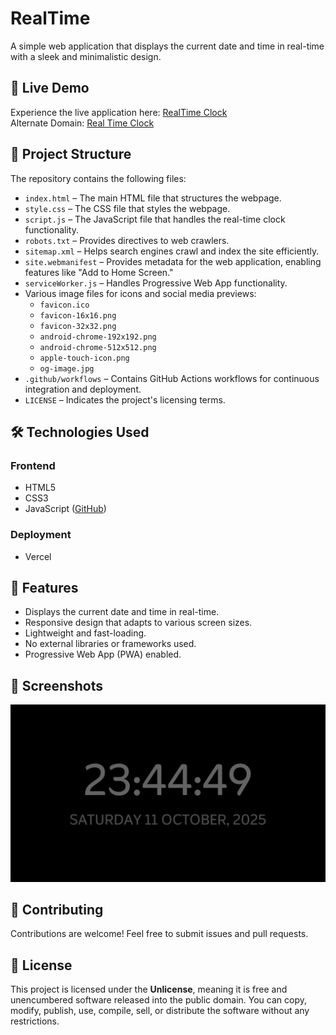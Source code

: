 # RealTime

A simple web application that displays the current date and time in real-time with a sleek and minimalistic design.

## 🚀 Live Demo

Experience the live application here: [RealTime Clock](https://realclocklive.vercel.app)  
Alternate Domain: [Real Time Clock](https://animeshsrivastava246.github.io/RealTime/)

## 📁 Project Structure

The repository contains the following files:

- `index.html` – The main HTML file that structures the webpage.
- `style.css` – The CSS file that styles the webpage.
- `script.js` – The JavaScript file that handles the real-time clock functionality.
- `robots.txt` – Provides directives to web crawlers.
- `sitemap.xml` – Helps search engines crawl and index the site efficiently.
- `site.webmanifest` – Provides metadata for the web application, enabling features like "Add to Home Screen."
- `serviceWorker.js` – Handles Progressive Web App functionality.
- Various image files for icons and social media previews:
  - `favicon.ico`
  - `favicon-16x16.png`
  - `favicon-32x32.png`
  - `android-chrome-192x192.png`
  - `android-chrome-512x512.png`
  - `apple-touch-icon.png`
  - `og-image.jpg`
- `.github/workflows` – Contains GitHub Actions workflows for continuous integration and deployment.
- `LICENSE` – Indicates the project's licensing terms.

## 🛠️ Technologies Used

### Frontend
- HTML5
- CSS3
- JavaScript ([GitHub](https://github.com))

### Deployment
- Vercel

## 🔧 Features

- Displays the current date and time in real-time.
- Responsive design that adapts to various screen sizes.
- Lightweight and fast-loading.
- No external libraries or frameworks used.
- Progressive Web App (PWA) enabled.

## 📸 Screenshots

![RealTime Clock](https://raw.githubusercontent.com/animeshsrivastava246/RealTime/main/screenshot.jpg)

## 🤝 Contributing

Contributions are welcome! Feel free to submit issues and pull requests.

## 📄 License

This project is licensed under the **Unlicense**, meaning it is free and unencumbered software released into the public domain. You can copy, modify, publish, use, compile, sell, or distribute the software without any restrictions.
